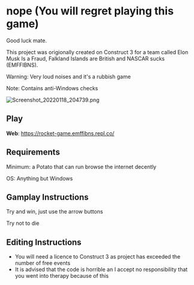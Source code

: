 # nope (You will regret playing this game)

Good luck mate.

This project was origionally created on Construct 3 for a team called Elon Musk Is a Fraud, Falkland Islands are British and NASCAR sucks (EMFFIBNS).

Warning: Very loud noises and it's a rubbish game

Note: Contains anti-Windows checks

![Screenshot_20220118_204739.png](/Photos/Screenshot_20220118_204739.png?fileId=8187#mimetype=image%2Fpng&hasPreview=true)

## Play

**Web**: <https://rocket-game.emffibns.repl.co/>

## Requirements

Minimum: a Potato that can run browse the internet decently

OS: Anything but Windows

## Gamplay Instructions

Try and win, just use the arrow buttons

Try not to die

## Editing Instructions

* You will need a licence to Construct 3 as project has exceeded the number of free events
* It is advised that the code is horrible an I accept no responsibility that you went into therapy because of this